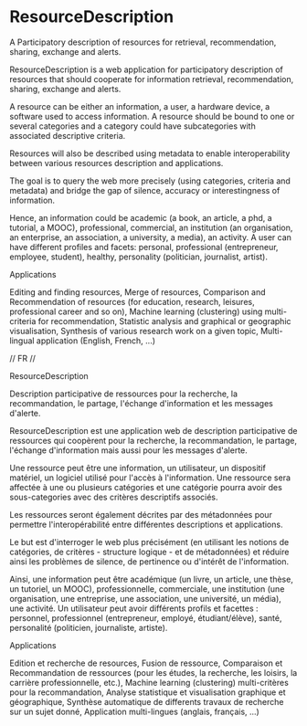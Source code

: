 # ResourceDescription
A Participatory description of resources for retrieval, recommendation, sharing, exchange and alerts. 


ResourceDescription is a web application for participatory description of resources 
that should cooperate for information retrieval, recommendation, sharing, exchange 
and alerts.

A resource can be either an information, a user, a hardware device, a software used 
to access information. A resource should be bound to one or several categories and 
a category could have subcategories with associated descriptive criteria.

Resources will also be described using metadata to enable interoperability between 
various resources description and applications.

The goal is to query the web more precisely (using categories, criteria and metadata) 
and bridge the gap of silence, accuracy or interestingness of information. 


Hence, an information could be academic (a book, an article, a phd, a tutorial, a MOOC), 
professional, commercial, an institution (an organisation, an enterprise, an association, 
a university, a media), an activity.
A user can have different profiles and facets: personal, professional 
(entrepreneur, employee, student), healthy, personality (politician, journalist, artist).

Applications

Editing and finding resources, Merge of resources, Comparison and Recommendation 
of resources (for education, research, leisures, professional career and so on), 
Machine learning (clustering) using multi-criteria for recommendation, 
Statistic analysis and graphical or geographic visualisation, 
Synthesis of various research work on a given topic, 
Multi-lingual application (English, French, ...) 


// FR // 

ResourceDescription

Description participative de ressources pour la recherche, 
la recommandation, le partage, l'échange d'information et les messages d'alerte.

ResourceDescription est une application web de description participative de ressources 
qui coopèrent pour la recherche, la recommandation, le partage, l'échange d'information 
mais aussi pour les messages d'alerte.

Une ressource peut être une information, un utilisateur, un dispositif matériel, 
un logiciel utilisé pour l'accès à l'information. Une ressource sera affectée à 
une ou plusieurs catégories et une catégorie pourra avoir des sous-categories 
avec des critères descriptifs associés.

Les ressources seront également décrites par des métadonnées pour permettre 
l'interopérabilité entre différentes descriptions et applications.

Le but est d'interroger le web plus précisément 
(en utilisant les notions de catégories, de critères - structure logique - et de 
métadonnées) et réduire ainsi les problèmes de silence, de pertinence ou d'intérêt 
de l'information. 


Ainsi, une information peut être académique (un livre, un article, une thèse, un tutoriel, 
un MOOC), professionnelle, commerciale, une institution (une organisation, une entreprise, 
une association, une université, un média), une activité.
Un utilisateur peut avoir différents profils et facettes : personnel, professionnel 
(entrepreneur, employé, étudiant/élève), santé, personalité 
(politicien, journaliste, artiste).

Applications

Edition et recherche de resources, Fusion de ressource, Comparaison et Recommandation 
de ressources (pour les études, la recherche, les loisirs, la carrière professionnelle, 
etc.), Machine learning (clustering) multi-critères pour la recommandation, 
Analyse statistique et visualisation graphique et géographique, 
Synthèse automatique de differents travaux de recherche sur un sujet donné, 
Application multi-lingues (anglais, français, ...) 




